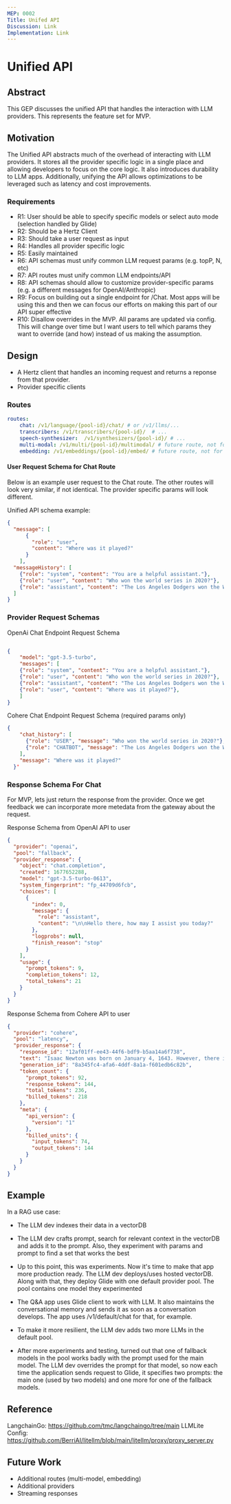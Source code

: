 ```yaml
---
MEP: 0002
Title: Unifed API
Discussion: Link
Implementation: Link
---
```


# Unified API

## Abstract

This GEP discusses the unified API that handles the interaction with LLM providers. This represents the feature set for MVP.

## Motivation


The Unified API abstracts much of the overhead of interacting with LLM providers.
It stores all the provider specific logic in a single place and allowing developers to focus on the core logic. It also introduces durability to LLM apps. Additionally, unifying the API allows optimizations to be leveraged such as latency and cost improvements.


### Requirements

- R1: User should be able to specify specific models or select auto mode (selection handled by Glide)
- R2: Should be a Hertz Client
- R3: Should take a user request as input
- R4: Handles all provider specific logic
- R5: Easily maintained
- R6: API schemas must unify common LLM request params (e.g. topP, N, etc)
- R7: API routes must unify common LLM endpoints/API
- R8: API schemas should allow to customize provider-specific params (e.g. a different messages for OpenAI/Anthropic)
- R9: Focus on building out a single endpoint for /Chat. Most apps will be using this and then we can focus our efforts on making this part of our API super effective
- R10: Disallow overrides in the MVP. All params are updated via config. This will change over time but I want users to tell which params they want to override (and how) instead of us making the assumption.


## Design


- A Hertz client that handles an incoming request and returns a reponse from that provider.
- Provider specific clients

### Routes
```yaml
routes:
    chat: /v1/language/{pool-id}/chat/ # or /v1/llms/...
    transcribers: /v1/transcribers/{pool-id}/  # ...
    speech-synthesizer:  /v1/synthesizers/{pool-id}/ # ...
    multi-modal: /v1/multi/{pool-id}/multimodal/ # future route, not for MVP
    embedding: /v1/embeddings/{pool-id}/embed/ # future route, not for MVP
```


#### User Request Schema for Chat Route

Below is an example user request to the Chat route. The other routes will look very similar, if not identical. The provider specific params will look different.

Unified API schema example:

```json
{
  "message": [
      {
        "role": "user",
        "content": "Where was it played?"
      }
    ],
  "messageHistory": [
    {"role": "system", "content": "You are a helpful assistant."},
    {"role": "user", "content": "Who won the world series in 2020?"},
    {"role": "assistant", "content": "The Los Angeles Dodgers won the World Series in 2020."},
  ]
}
```

### Provider Request Schemas

OpenAi Chat Endpoint Request Schema

```json

{
    "model": "gpt-3.5-turbo",
    "messages": [
    {"role": "system", "content": "You are a helpful assistant."},
    {"role": "user", "content": "Who won the world series in 2020?"},
    {"role": "assistant", "content": "The Los Angeles Dodgers won the World Series in 2020."},
    {"role": "user", "content": "Where was it played?"},
    ]
}

```
Cohere Chat Endpoint Request Schema (required params only)

```json
{
    "chat_history": [
      {"role": "USER", "message": "Who won the world series in 2020?"},
      {"role": "CHATBOT", "message": "The Los Angeles Dodgers won the World Series in 2020."}
    ],
    "message": "Where was it played?"
  }'
```

### Response Schema For Chat

For MVP, lets just return the response from the provider. Once we get feedback we can incorporate more metedata from the gateway about the request.

Response Schema from OpenAI API to user

```json
{
  "provider": "openai",
  "pool": "fallback",
  "provider_response": {
    "object": "chat.completion",
    "created": 1677652288,
    "model": "gpt-3.5-turbo-0613",
    "system_fingerprint": "fp_44709d6fcb",
    "choices": [
      {
        "index": 0,
        "message": {
          "role": "assistant",
          "content": "\n\nHello there, how may I assist you today?"
        },
        "logprobs": null,
        "finish_reason": "stop"
      }
    ],
    "usage": {
      "prompt_tokens": 9,
      "completion_tokens": 12,
      "total_tokens": 21
    }
  }
}


```

Response Schema from Cohere API to user

```json
{
  "provider": "cohere",
  "pool": "latency",
  "provider_response": {
    "response_id": "12af01ff-ee43-44f6-bdf9-b5aa14a6f738",
    "text": "Isaac Newton was born on January 4, 1643. However, there is some debate over his birth date, with some records suggesting he was born on December 25, 1642, or even as early as October 24, 1642. Is there anything else you would like to know about Sir Isaac Newton?",
    "generation_id": "8a345fc4-afa6-4ddf-8a1a-f601edb6c82b",
    "token_count": {
      "prompt_tokens": 92,
      "response_tokens": 144,
      "total_tokens": 236,
      "billed_tokens": 218
    },
    "meta": {
      "api_version": {
        "version": "1"
      },
      "billed_units": {
        "input_tokens": 74,
        "output_tokens": 144
      }
    }
  }
}


```

## Example

In a RAG use case:

- The LLM dev indexes their data in a vectorDB

- The LLM dev crafts prompt, search for relevant context in the vectorDB and adds it to the prompt. Also, they experiment with params and prompt to find a set that works the best

- Up to this point, this was experiments. Now it's time to make that app more production ready. The LLM dev deploys/uses hosted vectorDB. Along with that, they deploy Glide with one default provider pool. The pool contains one model they experimented

- The Q&A app uses Glide client to work with LLM. It also maintains the conversational memory and sends it as soon as a conversation develops. The app uses /v1/default/chat for that, for example.

- To make it more resilient, the LLM dev adds two more LLMs in the default pool.

- After more experiments and testing, turned out that one of fallback models in the pool works badly with the prompt used for the main model. The LLM dev overrides the prompt for that model, so now each time the application sends request to Glide, it specifies two prompts: the main one (used by two models) and one more for one of the fallback models.

## Reference

LangchainGo: https://github.com/tmc/langchaingo/tree/main
LLMLite Config: https://github.com/BerriAI/litellm/blob/main/litellm/proxy/proxy_server.py

## Future Work

- Additional routes (multi-model, embedding)
- Additional providers
- Streaming responses
